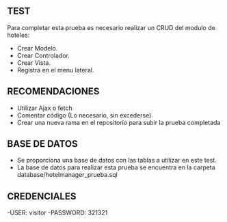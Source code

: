 
## TEST

Para completar esta prueba es necesario realizar un CRUD del modulo de hoteles:

- Crear Modelo.
- Crear Controlador.
- Crear Vista.
- Registra en el menu lateral.

## RECOMENDACIONES
- Utilizar Ajax o fetch
- Comentar código (Lo necesario, sin excederse)
- Crear una nueva rama en el repositorio para subir la prueba completada

## BASE DE DATOS
- Se proporciona una base de datos con las tablas a utilizar en este test.
- La base de datos para realizar esta prueba se encuentra en la carpeta database/hotelmanager_prueba.sql

## CREDENCIALES

-USER: visitor
-PASSWORD: 321321

